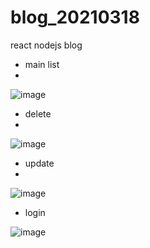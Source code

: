 # blog_20210318
react nodejs blog


- main list
- 
![image](https://user-images.githubusercontent.com/28840215/111573201-6667a700-87ed-11eb-8407-45e90face4c2.png)


- delete
- 
![image](https://user-images.githubusercontent.com/28840215/111573235-797a7700-87ed-11eb-8d2e-f1c083e6b7cf.png)

- update 
- 
![image](https://user-images.githubusercontent.com/28840215/111573255-85663900-87ed-11eb-9e4a-fd8ca1b78ba5.png)


- login

![image](https://user-images.githubusercontent.com/28840215/111573176-5bad1200-87ed-11eb-90fa-a852f00a657a.png)

